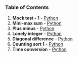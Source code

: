 ### Table of Contents
1. __Mock test - 1__ - [Python](Mock%20Test%20-%201.py)
1. __Mini-max sum__ - [Python](Mini-Max%20Sum.py)
1. __Plus minus__ - [Python](Plus%20Minus.py)
1. __Lonely integer__ - [Python](Lonely%20Integer.py)
1. __Diagonal difference__ - [Python](Diagonal%20Difference.py)
1. __Counting sort 1__ - [Python](Counting%20Sort%201.py)
1. __Time conversion__ - [Python](Time%20Conversion.py)
